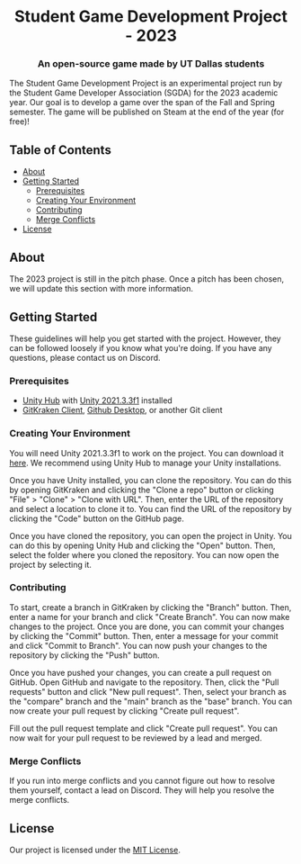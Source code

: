 <h1 align="center">Student Game Development Project - 2023</h1>
<h3 align="center">An open-source game made by UT Dallas students</h3>
The Student Game Development Project is an experimental project run by the Student Game Developer Association (SGDA) for the 2023 academic year. Our goal is to develop a game over the span of the Fall and Spring semester. The game will be published on Steam at the end of the year (for free)!

## Table of Contents

- [About](#about)
- [Getting Started](#getting-started)
  - [Prerequisites](#prerequisites)
  - [Creating Your Environment](#creating-your-environment)
  - [Contributing](#contributing)
  - [Merge Conflicts](#merge-conflicts)
- [License](#license)

## About

The 2023 project is still in the pitch phase. Once a pitch has been chosen, we will update this section with more information.

## Getting Started

These guidelines will help you get started with the project. However, they can be followed loosely if you know what you're doing. If you have any questions, please contact us on Discord.

### Prerequisites

- [Unity Hub](https://unity.com/) with [Unity 2021.3.3f1](https://unity3d.com/get-unity/download/archive) installed
- [GitKraken Client](https://www.gitkraken.com/), [Github Desktop](https://desktop.github.com/), or another Git client

### Creating Your Environment

You will need Unity 2021.3.3f1 to work on the project. You can download it [here](https://unity3d.com/get-unity/download/archive). We recommend using Unity Hub to manage your Unity installations.

Once you have Unity installed, you can clone the repository. You can do this by opening GitKraken and clicking the "Clone a repo" button or clicking "File" > "Clone" > "Clone with URL". Then, enter the URL of the repository and select a location to clone it to. You can find the URL of the repository by clicking the "Code" button on the GitHub page.

Once you have cloned the repository, you can open the project in Unity. You can do this by opening Unity Hub and clicking the "Open" button. Then, select the folder where you cloned the repository. You can now open the project by selecting it.

### Contributing

To start, create a branch in GitKraken by clicking the "Branch" button. Then, enter a name for your branch and click "Create Branch". You can now make changes to the project. Once you are done, you can commit your changes by clicking the "Commit" button. Then, enter a message for your commit and click "Commit to Branch". You can now push your changes to the repository by clicking the "Push" button.

Once you have pushed your changes, you can create a pull request on GitHub. Open GitHub and navigate to the repository. Then, click the "Pull requests" button and click "New pull request". Then, select your branch as the "compare" branch and the "main" branch as the "base" branch. You can now create your pull request by clicking "Create pull request".

Fill out the pull request template and click "Create pull request". You can now wait for your pull request to be reviewed by a lead and merged.

### Merge Conflicts

If you run into merge conflicts and you cannot figure out how to resolve them yourself, contact a lead on Discord. They will help you resolve the merge conflicts.

## License

Our project is licensed under the [MIT License](LICENSE).
